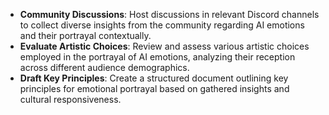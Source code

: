 - **Community Discussions**: Host discussions in relevant Discord channels to collect diverse insights from the community regarding AI emotions and their portrayal contextually.
- **Evaluate Artistic Choices**: Review and assess various artistic choices employed in the portrayal of AI emotions, analyzing their reception across different audience demographics.
- **Draft Key Principles**: Create a structured document outlining key principles for emotional portrayal based on gathered insights and cultural responsiveness.